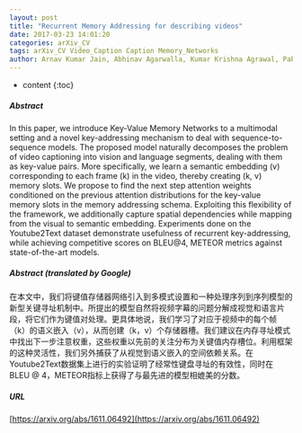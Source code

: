 ```yaml
---
layout: post
title: "Recurrent Memory Addressing for describing videos"
date: 2017-03-23 14:01:20
categories: arXiv_CV
tags: arXiv_CV Video_Caption Caption Memory_Networks
author: Arnav Kumar Jain, Abhinav Agarwalla, Kumar Krishna Agrawal, Pabitra Mitra
---
```


* content
{:toc}

##### Abstract
In this paper, we introduce Key-Value Memory Networks to a multimodal setting and a novel key-addressing mechanism to deal with sequence-to-sequence models. The proposed model naturally decomposes the problem of video captioning into vision and language segments, dealing with them as key-value pairs. More specifically, we learn a semantic embedding (v) corresponding to each frame (k) in the video, thereby creating (k, v) memory slots. We propose to find the next step attention weights conditioned on the previous attention distributions for the key-value memory slots in the memory addressing schema. Exploiting this flexibility of the framework, we additionally capture spatial dependencies while mapping from the visual to semantic embedding. Experiments done on the Youtube2Text dataset demonstrate usefulness of recurrent key-addressing, while achieving competitive scores on BLEU@4, METEOR metrics against state-of-the-art models.

##### Abstract (translated by Google)
在本文中，我们将键值存储器网络引入到多模式设置和一种处理序列到序列模型的新型关键寻址机制中。所提出的模型自然将视频字幕的问题分解成视觉和语言片段，将它们作为键值对处理。更具体地说，我们学习了对应于视频中的每个帧（k）的语义嵌入（v），从而创建（k，v）个存储器槽。我们建议在内存寻址模式中找出下一步注意权重，这些权重以先前的关注分布为关键值内存槽位。利用框架的这种灵活性，我们另外捕获了从视觉到语义嵌入的空间依赖关系。在Youtube2Text数据集上进行的实验证明了经常性键盘寻址的有效性，同时在BLEU @ 4，METEOR指标上获得了与最先进的模型相媲美的分数。

##### URL
[https://arxiv.org/abs/1611.06492](https://arxiv.org/abs/1611.06492)


